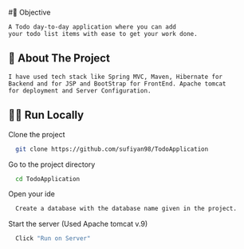 
#📌 Objective

    A Todo day-to-day application where you can add 
    your todo list items with ease to get your work done.
    

## 📝 About The Project

    I have used tech stack like Spring MVC, Maven, Hibernate for 
    Backend and for JSP and BootStrap for FrontEnd. Apache tomcat 
    for deployment and Server Configuration.
## 🏃‍♂️ Run Locally

Clone the project

```bash
  git clone https://github.com/sufiyan98/TodoApplication
```

Go to the project directory

```bash
  cd TodoApplication
```

Open your ide

```bash
  Create a database with the database name given in the project.
```

Start the server (Used Apache tomcat v.9)

```bash
  Click "Run on Server"
```

